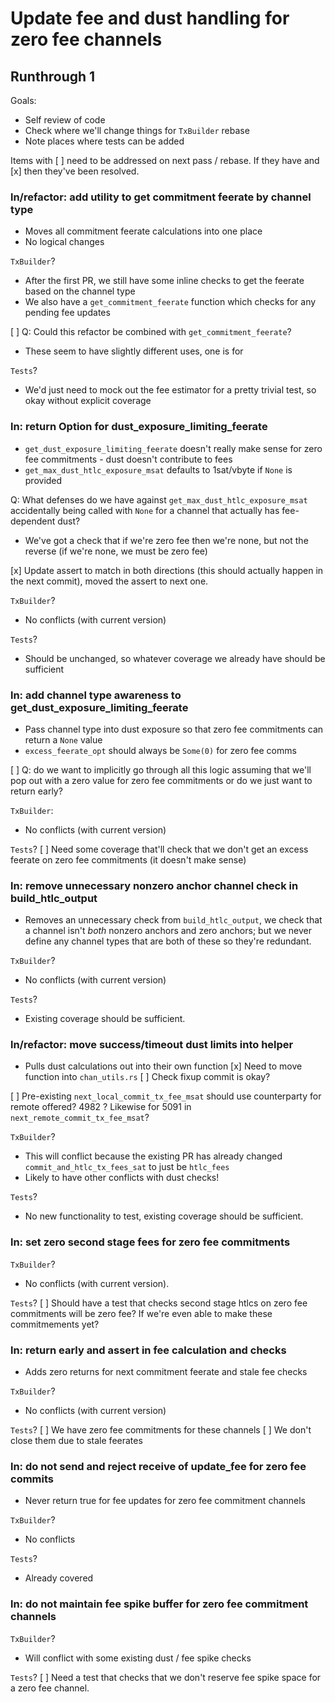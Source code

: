 # Update fee and dust handling for zero fee channels

## Runthrough 1

Goals:
- Self review of code
- Check where we'll change things for `TxBuilder` rebase
- Note places where tests can be added

Items with [ ] need to be addressed on next pass / rebase. If they have
and [x] then they've been resolved.

### ln/refactor: add utility to get commitment feerate by channel type

- Moves all commitment feerate calculations into one place
- No logical changes

`TxBuilder`?
- After the first PR, we still have some inline checks to get the
  feerate based on the channel type
- We also have a `get_commitment_feerate` function which checks for
  any pending fee updates

[ ] Q: Could this refactor be combined with `get_commitment_feerate`?
- These seem to have slightly different uses, one is for

`Tests`?
- We'd just need to mock out the fee estimator for a pretty trivial
  test, so okay without explicit coverage

### ln: return Option for dust_exposure_limiting_feerate

- `get_dust_exposure_limiting_feerate` doesn't really make sense for
  zero fee commitments - dust doesn't contribute to fees
- `get_max_dust_htlc_exposure_msat` defaults to 1sat/vbyte if `None`
  is provided

Q: What defenses do we have against `get_max_dust_htlc_exposure_msat`
  accidentally being called with `None` for a channel that actually
  has fee-dependent dust?
- We've got a check that if we're zero fee then we're none, but not
  the reverse (if we're none, we must be zero fee)

[x] Update assert to match in both directions (this should actually
    happen in the next commit), moved the assert to next one.

`TxBuilder`?
- No conflicts (with current version)

`Tests`?
- Should be unchanged, so whatever coverage we already have should
  be sufficient

### ln: add channel type awareness to get_dust_exposure_limiting_feerate

- Pass channel type into dust exposure so that zero fee commitments
  can return a `None` value
- `excess_feerate_opt` should always be `Some(0)` for zero fee comms

[ ] Q: do we want to implicitly go through all this logic assuming
    that we'll pop out with a zero value for zero fee commitments or
    do we just want to return early?

`TxBuilder`:
- No conflicts (with current version)

`Tests`?
[ ] Need some coverage that'll check that we don't get an excess feerate
   on zero fee commitments (it doesn't make sense)

### ln: remove unnecessary nonzero anchor channel check in build_htlc_output

- Removes an unnecessary check from `build_htlc_output`, we check that
  a channel isn't _both_ nonzero anchors and zero anchors; but we never
  define any channel types that are both of these so they're redundant.

`TxBuilder`?
- No conflicts (with current version)

`Tests`?
- Existing coverage should be sufficient.

### ln/refactor: move success/timeout dust limits into helper

- Pulls dust calculations out into their own function
[x] Need to move function into `chan_utils.rs`
[ ] Check fixup commit is okay?

[ ] Pre-existing `next_local_commit_tx_fee_msat` should use counterparty
    for remote offered? 4982 
    ? Likewise for 5091 in `next_remote_commit_tx_fee_msat`?

`TxBuilder`?
- This will conflict because the existing PR has already changed
  `commit_and_htlc_tx_fees_sat` to just be `htlc_fees`
- Likely to have other conflicts with dust checks!

`Tests`?
- No new functionality to test, existing coverage should be sufficient.

### ln: set zero second stage fees for zero fee commitments

`TxBuilder`?
- No conflicts (with current version).

`Tests`?
[ ] Should have a test that checks second stage htlcs on zero fee
    commitments will be zero fee? If we're even able to make these
    commitmements yet?

### ln: return early and assert in fee calculation and checks

- Adds zero returns for next commitment feerate and stale fee checks

`TxBuilder`?
- No conflicts (with current version)

`Tests`?
[ ] We have zero fee commitments for these channels
[ ] We don't close them due to stale feerates

### ln: do not send and reject receive of update_fee for zero fee commits

- Never return true for fee updates for zero fee commitment channels

`TxBuilder`?
- No conflicts

`Tests`?
- Already covered

### ln: do not maintain fee spike buffer for zero fee commitment channels

`TxBuilder`?
- Will conflict with some existing dust / fee spike checks

`Tests`?
[ ] Need a test that checks that we don't reserve fee spike space 
    for a zero fee channel.

